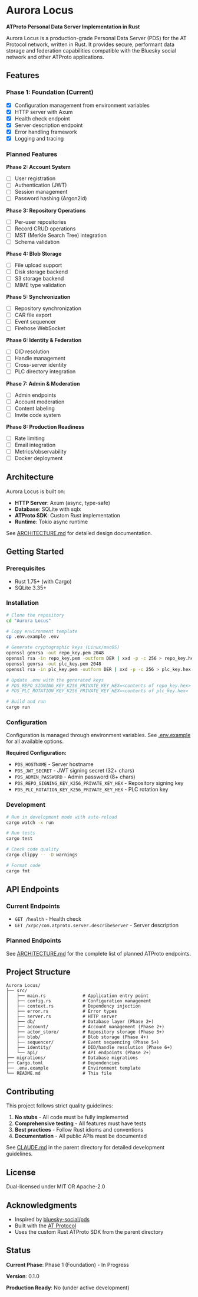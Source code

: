 # Aurora Locus

**ATProto Personal Data Server Implementation in Rust**

Aurora Locus is a production-grade Personal Data Server (PDS) for the AT Protocol network, written in Rust. It provides secure, performant data storage and federation capabilities compatible with the Bluesky social network and other ATProto applications.

## Features

### Phase 1: Foundation (Current)
- [x] Configuration management from environment variables
- [x] HTTP server with Axum
- [x] Health check endpoint
- [x] Server description endpoint
- [x] Error handling framework
- [x] Logging and tracing

### Planned Features

**Phase 2: Account System**
- [ ] User registration
- [ ] Authentication (JWT)
- [ ] Session management
- [ ] Password hashing (Argon2id)

**Phase 3: Repository Operations**
- [ ] Per-user repositories
- [ ] Record CRUD operations
- [ ] MST (Merkle Search Tree) integration
- [ ] Schema validation

**Phase 4: Blob Storage**
- [ ] File upload support
- [ ] Disk storage backend
- [ ] S3 storage backend
- [ ] MIME type validation

**Phase 5: Synchronization**
- [ ] Repository synchronization
- [ ] CAR file export
- [ ] Event sequencer
- [ ] Firehose WebSocket

**Phase 6: Identity & Federation**
- [ ] DID resolution
- [ ] Handle management
- [ ] Cross-server identity
- [ ] PLC directory integration

**Phase 7: Admin & Moderation**
- [ ] Admin endpoints
- [ ] Account moderation
- [ ] Content labeling
- [ ] Invite code system

**Phase 8: Production Readiness**
- [ ] Rate limiting
- [ ] Email integration
- [ ] Metrics/observability
- [ ] Docker deployment

## Architecture

Aurora Locus is built on:

- **HTTP Server**: Axum (async, type-safe)
- **Database**: SQLite with sqlx
- **ATProto SDK**: Custom Rust implementation
- **Runtime**: Tokio async runtime

See [ARCHITECTURE.md](ARCHITECTURE.md) for detailed design documentation.

## Getting Started

### Prerequisites

- Rust 1.75+ (with Cargo)
- SQLite 3.35+

### Installation

```bash
# Clone the repository
cd "Aurora Locus"

# Copy environment template
cp .env.example .env

# Generate cryptographic keys (Linux/macOS)
openssl genrsa -out repo_key.pem 2048
openssl rsa -in repo_key.pem -outform DER | xxd -p -c 256 > repo_key.hex
openssl genrsa -out plc_key.pem 2048
openssl rsa -in plc_key.pem -outform DER | xxd -p -c 256 > plc_key.hex

# Update .env with the generated keys
# PDS_REPO_SIGNING_KEY_K256_PRIVATE_KEY_HEX=<contents of repo_key.hex>
# PDS_PLC_ROTATION_KEY_K256_PRIVATE_KEY_HEX=<contents of plc_key.hex>

# Build and run
cargo run
```

### Configuration

Configuration is managed through environment variables. See [.env.example](.env.example) for all available options.

**Required Configuration:**
- `PDS_HOSTNAME` - Server hostname
- `PDS_JWT_SECRET` - JWT signing secret (32+ chars)
- `PDS_ADMIN_PASSWORD` - Admin password (8+ chars)
- `PDS_REPO_SIGNING_KEY_K256_PRIVATE_KEY_HEX` - Repository signing key
- `PDS_PLC_ROTATION_KEY_K256_PRIVATE_KEY_HEX` - PLC rotation key

### Development

```bash
# Run in development mode with auto-reload
cargo watch -x run

# Run tests
cargo test

# Check code quality
cargo clippy -- -D warnings

# Format code
cargo fmt
```

## API Endpoints

### Current Endpoints

- `GET /health` - Health check
- `GET /xrpc/com.atproto.server.describeServer` - Server description

### Planned Endpoints

See [ARCHITECTURE.md](ARCHITECTURE.md) for the complete list of planned ATProto endpoints.

## Project Structure

```
Aurora Locus/
├── src/
│   ├── main.rs              # Application entry point
│   ├── config.rs            # Configuration management
│   ├── context.rs           # Dependency injection
│   ├── error.rs             # Error types
│   ├── server.rs            # HTTP server
│   ├── db/                  # Database layer (Phase 2+)
│   ├── account/             # Account management (Phase 2+)
│   ├── actor_store/         # Repository storage (Phase 3+)
│   ├── blob/                # Blob storage (Phase 4+)
│   ├── sequencer/           # Event sequencing (Phase 5+)
│   ├── identity/            # DID/handle resolution (Phase 6+)
│   └── api/                 # API endpoints (Phase 2+)
├── migrations/              # Database migrations
├── Cargo.toml               # Dependencies
├── .env.example             # Environment template
└── README.md                # This file
```

## Contributing

This project follows strict quality guidelines:

1. **No stubs** - All code must be fully implemented
2. **Comprehensive testing** - All features must have tests
3. **Best practices** - Follow Rust idioms and conventions
4. **Documentation** - All public APIs must be documented

See [CLAUDE.md](../CLAUDE.md) in the parent directory for detailed development guidelines.

## License

Dual-licensed under MIT OR Apache-2.0

## Acknowledgments

- Inspired by [bluesky-social/pds](https://github.com/bluesky-social/pds)
- Built with the [AT Protocol](https://atproto.com/)
- Uses the custom Rust ATProto SDK from the parent directory

## Status

**Current Phase**: Phase 1 (Foundation) - In Progress

**Version**: 0.1.0

**Production Ready**: No (under active development)
